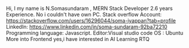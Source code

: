 Hi, I my name is N.Somasundaram , MERN Stack Developer 2.6 years Experience.
No i couldn't have own PC.
Stack overflow Account: https://stackoverflow.com/users/16296044/soma-iyappan?tab=profile 
LinkedIn: https://www.linkedin.com/in/soma-sundaram-92ba72210
Programming language: Javascript.
Editor:Visual studio code
OS : Ubuntu
More into Frontend 
yes,i have interested in AI
Learning RTQ
